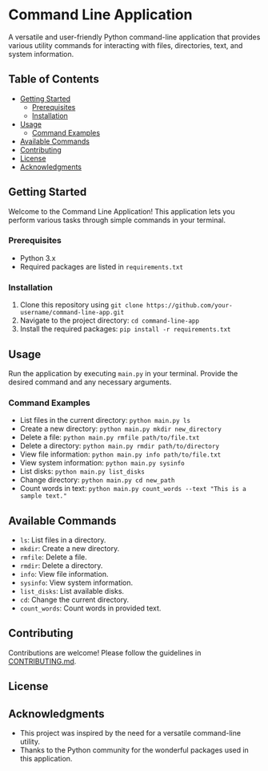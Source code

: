 # Command Line Application

A versatile and user-friendly Python command-line application that provides various utility commands for interacting with files, directories, text, and system information.

## Table of Contents

- [Getting Started](#getting-started)
  - [Prerequisites](#prerequisites)
  - [Installation](#installation)
- [Usage](#usage)
  - [Command Examples](#command-examples)
- [Available Commands](#available-commands)
- [Contributing](#contributing)
- [License](#license)
- [Acknowledgments](#acknowledgments)

## Getting Started

Welcome to the Command Line Application! This application lets you perform various tasks through simple commands in your terminal.

### Prerequisites

- Python 3.x
- Required packages are listed in `requirements.txt`

### Installation

1. Clone this repository using `git clone https://github.com/your-username/command-line-app.git`
2. Navigate to the project directory: `cd command-line-app`
3. Install the required packages: `pip install -r requirements.txt`

## Usage

Run the application by executing `main.py` in your terminal. Provide the desired command and any necessary arguments.

### Command Examples

- List files in the current directory: `python main.py ls`
- Create a new directory: `python main.py mkdir new_directory`
- Delete a file: `python main.py rmfile path/to/file.txt`
- Delete a directory: `python main.py rmdir path/to/directory`
- View file information: `python main.py info path/to/file.txt`
- View system information: `python main.py sysinfo`
- List disks: `python main.py list_disks`
- Change directory: `python main.py cd new_path`
- Count words in text: `python main.py count_words --text "This is a sample text."`

## Available Commands

- `ls`: List files in a directory.
- `mkdir`: Create a new directory.
- `rmfile`: Delete a file.
- `rmdir`: Delete a directory.
- `info`: View file information.
- `sysinfo`: View system information.
- `list_disks`: List available disks.
- `cd`: Change the current directory.
- `count_words`: Count words in provided text.

## Contributing

Contributions are welcome! Please follow the guidelines in [CONTRIBUTING.md](CONTRIBUTING.md).

## License


## Acknowledgments

- This project was inspired by the need for a versatile command-line utility.
- Thanks to the Python community for the wonderful packages used in this application.
